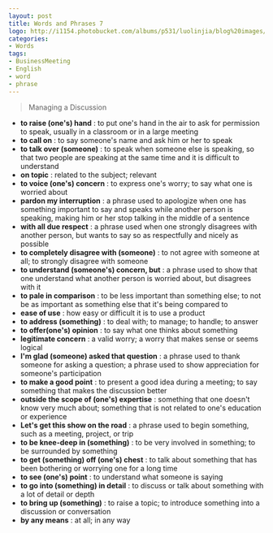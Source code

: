 ```yaml
---
layout: post
title: Words and Phrases 7
logo: http://i1154.photobucket.com/albums/p531/luolinjia/blog%20images/words_zps91a7cea6.jpg
categories:
- Words
tags:
- BusinessMeeting
- English
- word
- phrase
---
```


> Managing a Discussion  

- **to raise (one's) hand** : to put one's hand in the air to ask for permission to speak, usually in a classroom or in a large meeting
- **to call on** : to say someone's name and ask him or her to speak
- **to talk over (someone)** : to speak when someone else is speaking, so that two people are speaking at the same time and it is difficult to understand
- **on topic** : related to the subject; relevant
- **to voice (one's) concern** : to express one's worry; to say what one is worried about
- **pardon my interruption** : a phrase used to apologize when one has something important to say and speaks while another person is speaking, making him or her stop talking in the middle of a sentence
- **with all due respect** : a phrase used when one strongly disagrees with another person, but wants to say so as respectfully and nicely as possible
- **to completely disagree with (someone)** : to not agree with someone at all; to strongly disagree with someone
- **to understand (someone's) concern, but** : a phrase used to show that one understand what another person is worried about, but disagrees with it
- **to pale in comparison** : to be less important than something else; to not be as important as something else that it's being compared to
- **ease of use** : how easy or difficult it is to use a product
- **to address (something)** : to deal with; to manage; to handle; to answer
- **to offer(one's) opinion** : to say what one thinks about something
- **legitimate concern** : a valid worry; a worry that makes sense or seems logical
- **I'm glad (someone) asked that question** : a phrase used to thank someone for asking a question; a phrase used to show appreciation for someone's participation
- **to make a good point** : to present a good idea during a meeting; to say something that makes the discussion better
- **outside the scope of (one's) expertise** : something that one doesn't know very much about; something that is not related to one's education or experience
- **Let's get this show on the road** : a phrase used to begin something, such as a meeting, project, or trip
- **to be knee-deep in (something)** : to be very involved in something; to be surrounded by something
- **to get (something) off (one's) chest** : to talk about something that has been bothering or worrying one for a long time
- **to see (one's) point** : to understand what someone is saying
- **to go into (something) in detail** : to discuss or talk about something with a lot of detail or depth
- **to bring up (something)** : to raise a topic; to introduce something into a discussion or conversation
- **by any means** : at all; in any way
